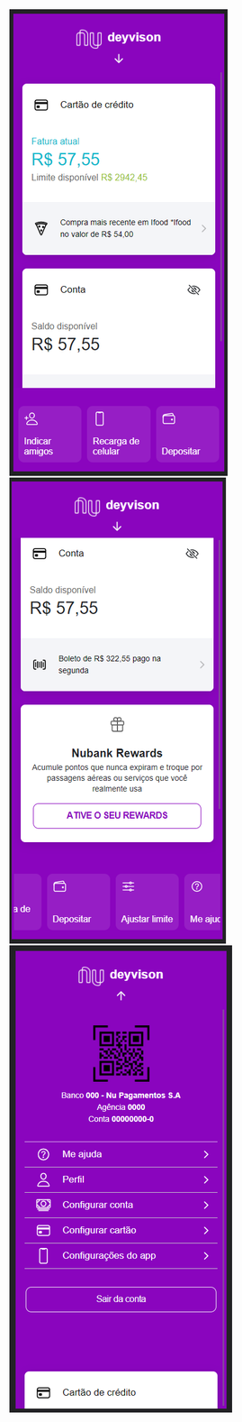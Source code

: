 <img src="src/assets/inicio.png">
<img src="src/assets/inicio-scroll.png">
<img src="src/assets/background.png">